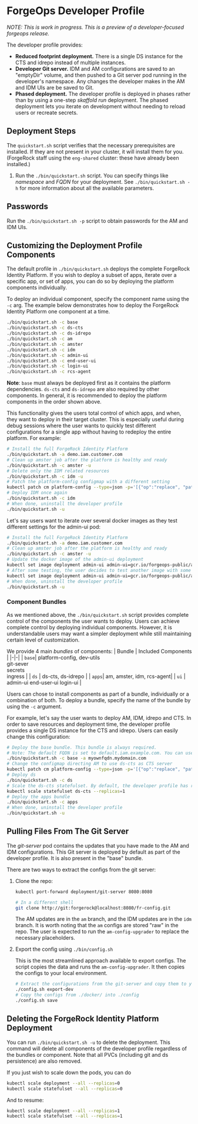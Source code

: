 # ForgeOps Developer Profile

_NOTE: This is work in progress. This is a preview of a developer-focused forgeops release._

The developer profile provides:

* **Reduced footprint deployment.**
  There is a single DS instance for the CTS and idrepo instead of multiple
  instances.
* **Developer Git server.**
  IDM and AM configurations are saved to an "emptyDir" volume, and then pushed
  to a Git server pod running in the developer's namespace. Any changes the
  developer makes in the AM and IDM UIs are be saved to Git.
* **Phased deployment.** The developer profile is deployed in phases
  rather than by using a one-step _skaffold run_ deployment. The phased
  deployment lets you iterate on development without needing to reload users or
  recreate secrets.

## Deployment Steps

The `quickstart.sh` script verifies that the necessary prerequisites are installed.
If they are not present in your cluster, it will install them for you.
(ForgeRock staff using the `eng-shared` cluster: these have already been installed.)

1. Run the `./bin/quickstart.sh` script.
   You can specify things like _namespace_ and _FQDN_ for your deployment.
   See `./bin/quickstart.sh -h` for more information about all the available parameters.

## Passwords

Run the `./bin/quickstart.sh -p` script to obtain passwords for the AM and IDM UIs.

## Customizing the Deployment Profile Components

The default profile in `./bin/quickstart.sh` deploys the complete ForgeRock Identity
Platform. If you wish to deploy a subset of apps, iterate over a specific app, or set
of apps, you can do so by deploying the platform components individually.

To deploy an individual component, specify the component name using the `-c` arg.
The example below demonstrates how to deploy the ForgeRock Identity Platform one component at a time.

```bash
./bin/quickstart.sh -c base
./bin/quickstart.sh -c ds-cts
./bin/quickstart.sh -c ds-idrepo
./bin/quickstart.sh -c am
./bin/quickstart.sh -c amster
./bin/quickstart.sh -c idm
./bin/quickstart.sh -c admin-ui
./bin/quickstart.sh -c end-user-ui
./bin/quickstart.sh -c login-ui
./bin/quickstart.sh -c rcs-agent
```

**Note**: `base` must always be deployed first as it contains the platform dependencies.
`ds-cts` and `ds-idrepo` are also required by other components. In general, it is recommended to deploy the platform
components in the order shown above.

This functionality gives the users total control of which apps, and when, they want to
deploy in their target cluster. This is especially useful during debug sessions where
the user wants to quickly test different configurations for a single app without having to redeploy
the entire platform. For example:

```bash
# Install the full ForgeRock Identity Platform
./bin/quickstart.sh -a demo.iam.customer.com
# Clean up amster job after the platform is healthy and ready
./bin/quickstart.sh -c amster -u
# Delete only the IDM related resources
./bin/quickstart.sh -c idm -u
# Patch the platform-config configmap with a different setting
kubectl patch cm platform-config --type=json -p='[{"op":"replace", "path": "/data/RCS_AGENT_ENABLED", "value": "true"}]'
# Deploy IDM once again
./bin/quickstart.sh -c idm
# When done, uninstall the developer profile
./bin/quickstart.sh -u
```

Let's say users want to iterate over several docker images as they test different settings for the admin-ui pod:

```bash
# Install the full ForgeRock Identity Platform
./bin/quickstart.sh -a demo.iam.customer.com
# Clean up amster job after the platform is healthy and ready
./bin/quickstart.sh -c amster -u
# Update the docker image of the admin-ui deployment
kubectl set image deployment admin-ui admin-ui=gcr.io/forgeops-public/admin-ui:my-custom-tag1
# After some testing, the user decides to test another image with some other changes
kubectl set image deployment admin-ui admin-ui=gcr.io/forgeops-public/admin-ui:my-custom-tag2
# When done, uninstall the developer profile
./bin/quickstart.sh -u
```

### Component Bundles

As we mentioned above, the `./bin/quickstart.sh` script provides complete control of the components the user wants to deploy.
Users can achieve complete control by deploying individual components. However, it is understandable
users may want a simpler deployment while still maintaining certain level of customization.

We provide 4 main _bundles_ of components:
| Bundle | Included Components |
|-|-|
| `base`| platform-config, dev-utils<br>git-sever<br>secrets<br>ingress |
| `ds`  | ds-cts, ds-idrepo |
| `apps`| am, amster, idm, rcs-agent|
| `ui`  | admin-ui end-user-ui login-ui |

Users can chose to install components as part of a bundle, individually or a combination of both.
To deploy a bundle, specify the name of the bundle by using the `-c` argument.

For example, let's say the user wants to deploy AM, IDM, idrepo and CTS. In order to save resources and deployment time,
the developer profile provides a single DS instance for the CTS and idrepo. Users can easily change this configuration:

```bash
# Deploy the base bundle. This bundle is always required. 
# Note: The default FQDN is set to default.iam.example.com. You can use "-a $FQDN" to change it while deploying "base"
./bin/quickstart.sh -c base -a myownfqdn.mydomain.com
# Change the configmap directing AM to use ds-cts as CTS server
kubectl patch cm platform-config --type=json -p='[{"op":"replace", "path": "/data/AM_STORES_CTS_SERVERS", "value": "ds-cts-0.ds-cts:1389"}]'
# Deploy ds
./bin/quickstart.sh -c ds
# Scale the ds-cts statefulset. By default, the developer profile has replicas=0 for ds-cts
kubectl scale statefulset ds-cts --replicas=1
# Deploy the apps bundle
./bin/quickstart.sh -c apps
# When done, uninstall the developer profile
./bin/quickstart.sh -u
```

## Pulling Files From The Git Server

The _git-server_ pod contains the updates that you have made to the AM and IDM configurations.
This Git server is deployed by default as part of the developer profile. It is also present in the "base" bundle.

There are two ways to extract the configs from the git server:

1. Clone the repo:

    ```bash
    kubectl port-forward deployment/git-server 8080:8080

    # In a different shell
    git clone http://git:forgerock@localhost:8080/fr-config.git
    ```

    The AM updates are in the `am` branch, and the IDM updates are in the `idm` branch.
    It is worth noting that the `am` configs are stored "raw" in the repo.
    The user is expected to run the `am-config-upgrader` to replace the necessary placeholders.
1. Export the config using `./bin/config.sh`

    This is the most streamlined approach available to export configs. The script copies the data and runs
    the `am-config-upgrader`. It then copies the configs to your local environment.

    ```bash
    # Extract the configurations from the git-server and copy them to your local "./docker" folder
    ./config.sh export-dev
    # Copy the configs from ./docker/ into ./config
    ./config.sh save
    ```

## Deleting the ForgeRock Identity Platform Deployment

You can run `./bin/quickstart.sh -u` to delete the deployment. This command will delete all components
of the developer profile regardless of the bundles or component.
Note that all PVCs (including git and ds persistence) are also removed.

If you just wish to scale down the pods, you can do

```bash
kubectl scale deployment --all --replicas=0
kubectl scale statefulset --all --replicas=0
```

And to resume:

```bash
kubectl scale deployment --all --replicas=1
kubectl scale statefulset --all --replicas=1
```
